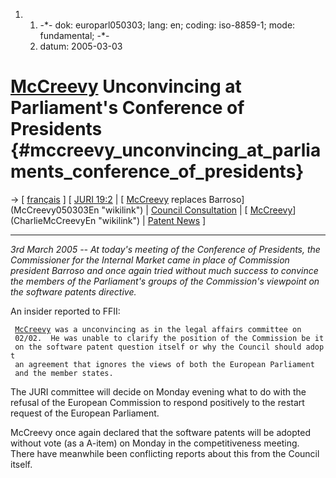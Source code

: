1.  1.  -\*- dok: europarl050303; lang: en; coding: iso-8859-1; mode:
        fundamental; -\*-
    2.  datum: 2005-03-03

# [McCreevy](McCreevy "wikilink") Unconvincing at Parliament\'s Conference of Presidents {#mccreevy_unconvincing_at_parliaments_conference_of_presidents}

-\> \[ [ français](Europarl050303Fr "wikilink") \] \[ [ JURI
19:2](Restart050202En "wikilink") \| [ [McCreevy](McCreevy "wikilink")
replaces Barroso](McCreevy050303En "wikilink") \| [ Council
Consultation](Cons050302En "wikilink") \| [
[McCreevy](McCreevy "wikilink")](CharlieMcCreevyEn "wikilink") \| [
Patent News](SwpatcninoEn "wikilink") \]

------------------------------------------------------------------------

*3rd March 2005 \-- At today\'s meeting of the Conference of Presidents,
the Commissioner for the Internal Market came in place of Commission
president Barroso and once again tried without much success to convince
the members of the Parliament\'s groups of the Commission\'s viewpoint
on the software patents directive.*

An insider reported to FFII:

` `[`McCreevy`](McCreevy "wikilink")` was a unconvincing as in the legal affairs committee on`\
` 02/02.  He was unable to clarify the position of the Commission be it`\
` on the software patent question itself or why the Council should adopt`\
` an agreement that ignores the views of both the European Parliament`\
` and the member states.   `

The JURI committee will decide on Monday evening what to do with the
refusal of the European Commission to respond positively to the restart
request of the European Parliament.

McCreevy once again declared that the software patents will be adopted
without vote (as a A-item) on Monday in the competitiveness meeting.
There have meanwhile been conflicting reports about this from the
Council itself.
